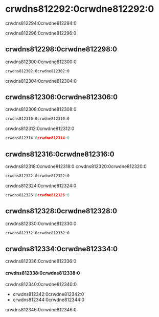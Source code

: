 # crwdns812292:0crwdne812292:0

<p class="description">crwdns812294:0crwdne812294:0</p>

crwdns812296:0crwdne812296:0

## crwdns812298:0crwdne812298:0

crwdns812300:0crwdne812300:0

```sh
crwdns812302:0crwdne812302:0
```

crwdns812304:0crwdne812304:0

## crwdns812306:0crwdne812306:0

crwdns812308:0crwdne812308:0

```html
crwdns812310:0crwdne812310:0
```

crwdns812312:0crwdne812312:0

```jsx
crwdns812314:0crwdne812314:0
```

## crwdns812316:0crwdne812316:0

crwdns812318:0crwdne812318:0 crwdns812320:0crwdne812320:0

```html
crwdns812322:0crwdne812322:0
```

crwdns812324:0crwdne812324:0

```jsx
crwdns812326:0crwdne812326:0
```

## crwdns812328:0crwdne812328:0

crwdns812330:0crwdne812330:0

```sh
crwdns812332:0crwdne812332:0
```

## crwdns812334:0crwdne812334:0

crwdns812336:0crwdne812336:0

#### crwdns812338:0crwdne812338:0

crwdns812340:0crwdne812340:0

- crwdns812342:0crwdne812342:0
- crwdns812344:0crwdne812344:0

crwdns812346:0crwdne812346:0
